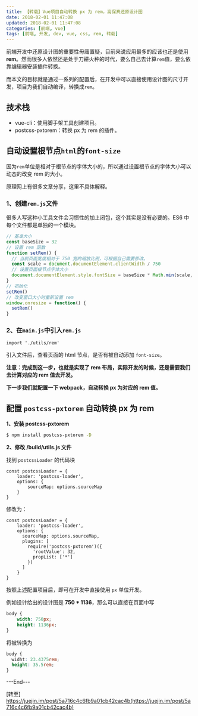 ```yaml
---
title: 【转载】Vue项目自动转换 px 为 rem，高保真还原设计图
date: 2018-02-01 11:47:08
updated: 2018-02-01 11:47:08
categories: [前端, vue]
tags: [前端, 开发, dev, vue, css, rem, 转载]
---
```


前端开发中还原设计图的重要性毋庸置疑，目前来说应用最多的应该也还是使用**rem**。然而很多人依然还是处于刀耕火种的时代，要么自己去计算`rem`值，要么依靠编辑器安装插件转换。

而本文的目标就是通过一系列的配置后，在开发中可以直接使用设计图的尺寸开发，项目为我们自动编译，转换成`rem`。

<!-- more -->

## 技术栈

- vue-cli：使用脚手架工具创建项目。
- postcss-pxtorem：转换 px 为 rem 的插件。

## 自动设置根节点`html`的`font-size`

因为`rem`单位是相对于根节点的字体大小的，所以通过设置根节点的字体大小可以动态的改变 rem 的大小。

原理网上有很多文章分享，这里不具体解释。

### 1、创建`rem.js`文件

很多人写这种小工具文件会习惯性的加上闭包，这个其实是没有必要的。ES6 中每个文件都是单独的一个模块。

```js
// 基准大小
const baseSize = 32
// 设置 rem 函数
function setRem() {
  // 当前页面宽度相对于 750 宽的缩放比例，可根据自己需要修改。
  const scale = document.documentElement.clientWidth / 750
  // 设置页面根节点字体大小
  document.documentElement.style.fontSize = baseSize * Math.min(scale, 2) + 'px'
}
// 初始化
setRem()
// 改变窗口大小时重新设置 rem
window.onresize = function() {
  setRem()
}
```

### 2、在`main.js`中引入`rem.js`

```Js
import './utils/rem'
```

引入文件后，查看页面的 html 节点，是否有被自动添加 `font-size`。

**注意：完成到这一步，也就是实现了 rem 布局，实际开发的时候，还是需要我们去计算对应的 rem 值去开发。**

**下一步我们就配置一下 webpack，自动转换 px 为对应的 rem 值。**

## 配置 `postcss-pxtorem` 自动转换 px 为 rem

**1、安装 postcss-pxtorem**

```bash
$ npm install postcss-pxtorem -D
```

**2、修改 /build/utils.js 文件**

找到 `postcssLoader` 的代码块

```Js
const postcssLoader = {
	loader: 'postcss-loader',
	options: {
  		sourceMap: options.sourceMap
	}
}
```

修改为：

```Js
const postcssLoader = {
    loader: 'postcss-loader',
    options: {
      sourceMap: options.sourceMap,
      plugins: [
        require('postcss-pxtorem')({
          'rootValue': 32,
          propList: ['*']
        })
      ]
	}
}
```

按照上述配置项目后，即可在开发中直接使用 `px` 单位开发。

例如设计给出的设计图是 **750 \* 1136**，那么可以直接在页面中写

```Css
body {
	width: 750px;
	height: 1136px;
}
```

将被转换为

```css
body {
  widht: 23.4375rem;
  height: 35.5rem;
}
```

---End---

[转至] https://juejin.im/post/5a716c4c6fb9a01cb42cac4b(https://juejin.im/post/5a716c4c6fb9a01cb42cac4b)
